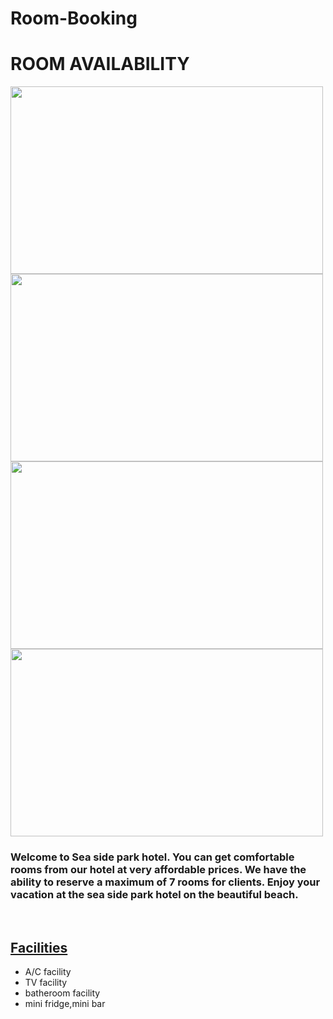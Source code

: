 # Room-Booking
<html>
<head>
</head>
<body>
<h1>ROOM AVAILABILITY</h1>
<img src="C:\Users\hp\Pictures\hotel.jpg" height="300"    width="500">
<img src="C:\Users\hp\Pictures\hotel1.png" height="300"    width="500">
<img src="C:\Users\hp\Pictures\hotel2.jpg" height="300"    width="500">
<img src="C:\Users\hp\Pictures\hotel3.jpg" height="300"    width="500">
<br/>
<p><h3><b>Welcome to Sea side park hotel.</b>
You can get comfortable rooms from our hotel at very affordable prices. 
We have the ability to reserve a maximum of 7 rooms for clients. 
Enjoy your vacation at the sea side park hotel on the beautiful beach.</h3>
<br/>
<h2><u>Facilities</u></h2>
<ul>
<li>A/C facility</li>
<li>TV facility</li>
<li>batheroom facility</li>
<li>mini fridge,mini bar</li>
</ul>

</p>
</body>
</html>
